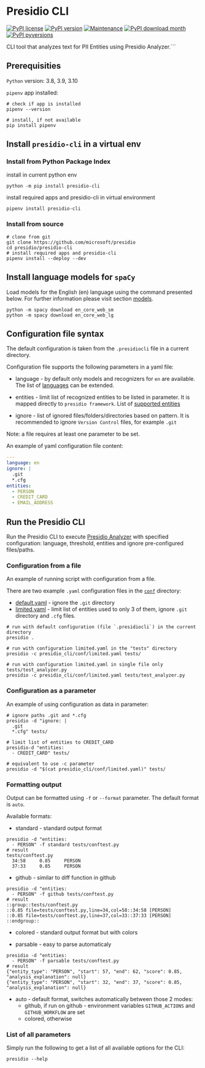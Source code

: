 # Presidio CLI

[![PyPI license](https://img.shields.io/pypi/l/presidio-cli.svg)](https://pypi.python.org/pypi/presidio-cli/)
[![PyPI version](https://badge.fury.io/py/presidio-cli.svg)](https://badge.fury.io/py/presidio-cli)
[![Maintenance](https://img.shields.io/badge/Maintained%3F-yes-green.svg)](https://GitHub.com/Naereen/StrapDown.js/graphs/commit-activity)
[![PyPI download month](https://img.shields.io/pypi/dm/presidio-cli.svg)](https://pypi.python.org/pypi/presidio-cli/)
[![PyPI pyversions](https://img.shields.io/pypi/pyversions/presidio-cli.svg)](https://pypi.python.org/pypi/presidio-cli/)

CLI tool that analyzes text for PII Entities using Presidio Analyzer.```

## Prerequisities

`Python` version: 3.8, 3.9, 3.10

`pipenv` app installed:

```shell
# check if app is installed
pipenv --version

# install, if not available
pip install pipenv
```

## Install `presidio-cli` in a virtual env

### Install from Python Package Index

install in current python env

```shell
python -m pip install presidio-cli
```

install required apps and presidio-cli in virtual environment

```shell
pipenv install presidio-cli
```

### Install from source

```shell
# clone from git
git clone https://github.com/microsoft/presidio
cd presidio/presidio-cli
# install required apps and presidio-cli
pipenv install --deploy --dev
```

## Install language models for `spaCy`

Load models for the English (en) language using the command presented below. For further information please visit section [models](https://spacy.io/models/en).

```shell
python -m spacy download en_core_web_sm
python -m spacy download en_core_web_lg
```

## Configuration file syntax

The default configuration is taken from the `.presidiocli` file in a current directory.

Configuration file supports the following parameters in a yaml file:

- language - by default only models and recognizers for `en` are available.
 The list of [languages](https://microsoft.github.io/presidio/analyzer/languages/) can be extended.

- entities - limit list of recognized entities to be listed in parameter. It is mapped directly to `presidio framework`.
  List of [supported entities](https://microsoft.github.io/presidio/supported_entities/)

- ignore - list of ignored files/folders/directories based on pattern. It is recommended to ignore `Version Control` files, for example `.git`

Note: a file requires at least one parameter to be set.

An example of yaml configuration file content:

```yaml
---
language: en
ignore: |
  .git
  *.cfg
entities:
  - PERSON
  - CREDIT_CARD
  - EMAIL_ADDRESS

```

## Run the Presidio CLI

Run the Presidio CLI to execute [Presidio Analyzer](https://microsoft.github.io/presidio/analyzer/)
with specified configuration: language, threshold, entities and ignore pre-configured files/paths.

### Configuration from a file

An example of running script with configuration from a file.

There are two example `.yaml` configuration files in the [`conf`](presidio_cli/conf) directory:

- [default.yaml](presidio_cli/conf/default.yaml) - ignore the `.git` directory
- [limited.yaml](presidio_cli/conf/limited.yaml) - limit list of entities used to only 3 of them, ignore `.git` directory and `.cfg` files.

```shell
# run with default configuration (file `.presidiocli`) in the current directory
presidio .

# run with configuration limited.yaml in the "tests" directory
presidio -c presidio_cli/conf/limited.yaml tests/

# run with configuration limited.yaml in single file only tests/test_analyzer.py
presidio -c presidio_cli/conf/limited.yaml tests/test_analyzer.py
```

### Configuration as a parameter

An example of using configuration as data in parameter:

```shell
# ignore paths .git and *.cfg
presidio -d "ignore: |
  .git
  *.cfg" tests/

# limit list of entities to CREDIT_CARD
presidio-d "entities:
  - CREDIT_CARD" tests/

# equivalent to use -c parameter
presidio -d "$(cat presidio_cli/conf/limited.yaml)" tests/
```

### Formatting output

Output can be formatted using `-f` or `--format` parameter. The default format is `auto`.

Available formats:

- standard - standard output format

```shell
presidio -d "entities:
  - PERSON" -f standard tests/conftest.py
# result
tests/conftest.py
  34:58     0.85     PERSON
  37:33     0.85     PERSON
```

- github - similar to diff function in github

```shell
presidio -d "entities:
  - PERSON" -f github tests/conftest.py
# result
::group::tests/conftest.py
::0.85 file=tests/conftest.py,line=34,col=58::34:58 [PERSON]
::0.85 file=tests/conftest.py,line=37,col=33::37:33 [PERSON]
::endgroup::
```

- colored - standard output format but with colors

- parsable - easy to parse automaticaly

```shell
presidio -d "entities:
  - PERSON" -f parsable tests/conftest.py
# result
{"entity_type": "PERSON", "start": 57, "end": 62, "score": 0.85, "analysis_explanation": null}
{"entity_type": "PERSON", "start": 32, "end": 37, "score": 0.85, "analysis_explanation": null}
```

- auto - default format, switches automatically between those 2 modes:
  - github, if run on github - environment variables `GITHUB_ACTIONS` and `GITHUB_WORKFLOW` are set
  - colored, otherwise

### List of all parameters

Simply run the following to get a list of all available options for the CLI:

```shell
presidio --help
```
